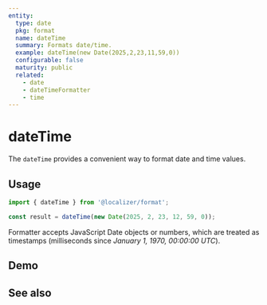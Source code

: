 ```yaml
---
entity:
  type: date
  pkg: format
  name: dateTime
  summary: Formats date/time.
  example: dateTime(new Date(2025,2,23,11,59,0))
  configurable: false
  maturity: public
  related:
    - date
    - dateTimeFormatter
    - time
---
```


# dateTime <Package name="format"/>

The `dateTime` provides a convenient way to format date and time values.

## Usage

```typescript twoslash
import { dateTime } from '@localizer/format';

const result = dateTime(new Date(2025, 2, 23, 12, 59, 0));
```

Formatter accepts JavaScript Date objects or numbers, which are treated as timestamps (milliseconds since _January 1, 1970, 00:00:00 UTC_).

## Demo

<script setup>
  import { ref } from 'vue';
  import { NFormItem } from 'naive-ui/es/form';
  import { NDatePicker } from 'naive-ui/es/date-picker';

  const value = ref(1742723940000);
</script>

<EntityDemo :args="[value]">
  <NFormItem label="Value">
    <NDatePicker v-model:value="value" type="datetime" />
  </NFormItem>
</EntityDemo>

## See also

<Entities />
